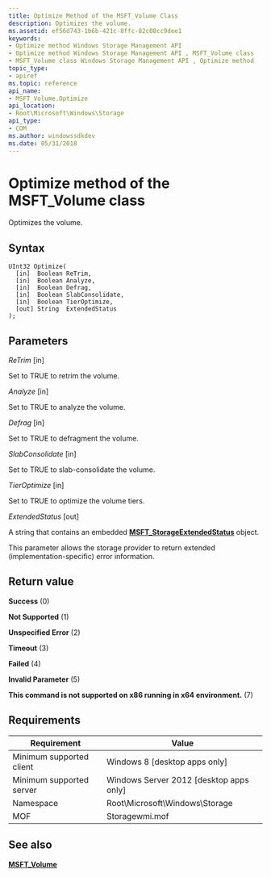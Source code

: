 ```yaml
---
title: Optimize Method of the MSFT_Volume Class
description: Optimizes the volume.
ms.assetid: ef56d743-1b6b-421c-8ffc-82c08cc9dee1
keywords:
- Optimize method Windows Storage Management API
- Optimize method Windows Storage Management API , MSFT_Volume class
- MSFT_Volume class Windows Storage Management API , Optimize method
topic_type:
- apiref
ms.topic: reference
api_name:
- MSFT_Volume.Optimize
api_location:
- Root\Microsoft\Windows\Storage
api_type:
- COM
ms.author: windowssdkdev
ms.date: 05/31/2018
---
```


# Optimize method of the MSFT\_Volume class

Optimizes the volume.

## Syntax


```mof
UInt32 Optimize(
  [in]  Boolean ReTrim,
  [in]  Boolean Analyze,
  [in]  Boolean Defrag,
  [in]  Boolean SlabConsolidate,
  [in]  Boolean TierOptimize,
  [out] String  ExtendedStatus
);
```



## Parameters

 

*ReTrim* \[in\]
 

Set to TRUE to retrim the volume.

 

*Analyze* \[in\]
 

Set to TRUE to analyze the volume.

 

*Defrag* \[in\]
 

Set to TRUE to defragment the volume.

 

*SlabConsolidate* \[in\]
 

Set to TRUE to slab-consolidate the volume.

 

*TierOptimize* \[in\]
 

Set to TRUE to optimize the volume tiers.

 

*ExtendedStatus* \[out\]
 

A string that contains an embedded [**MSFT\_StorageExtendedStatus**](msft-storageextendedstatus.md) object.

This parameter allows the storage provider to return extended (implementation-specific) error information.

 

## Return value

 

**Success** (0)
 

**Not Supported** (1)
 

**Unspecified Error** (2)
 

**Timeout** (3)
 

**Failed** (4)
 

**Invalid Parameter** (5)
 

**This command is not supported on x86 running in x64 environment.** (7)
 

## Requirements



| Requirement | Value |
|-------------------------------------|-------------------------------------------------------------------------------------------|
| Minimum supported client | Windows 8 \[desktop apps only\]                                                |
| Minimum supported server | Windows Server 2012 \[desktop apps only\]                                      |
| Namespace                | Root\\Microsoft\\Windows\\Storage                                              |
| MOF                      |  Storagewmi.mof  |



## See also

 

[**MSFT\_Volume**](msft-volume.md)
 

 

 





